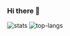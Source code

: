### Hi there 👋

![stats](https://github-readme-stats.vercel.app/api?username=vamotest&show_icons=true&count_private=true&theme=vision-friendly-dark&hide_title=true&card_width=445)
![top-langs](https://github-readme-stats.vercel.app/api/top-langs/?username=vamotest&theme=vision-friendly-dark&layout=compact&hide_title=true&card_width=445&hide=javascript,css,html&langs_count=10)
